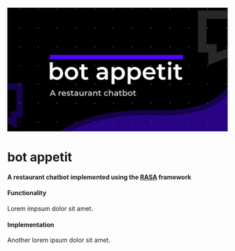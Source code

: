 ![logo](img/bot-appetit.png)

# **bot appetit**

#### A restaurant chatbot implemented using the [RASA](https://rasa.com/) framework

#### Functionality
Lorem impsum dolor sit amet.

#### Implementation
Another lorem ipsum dolor sit amet.
